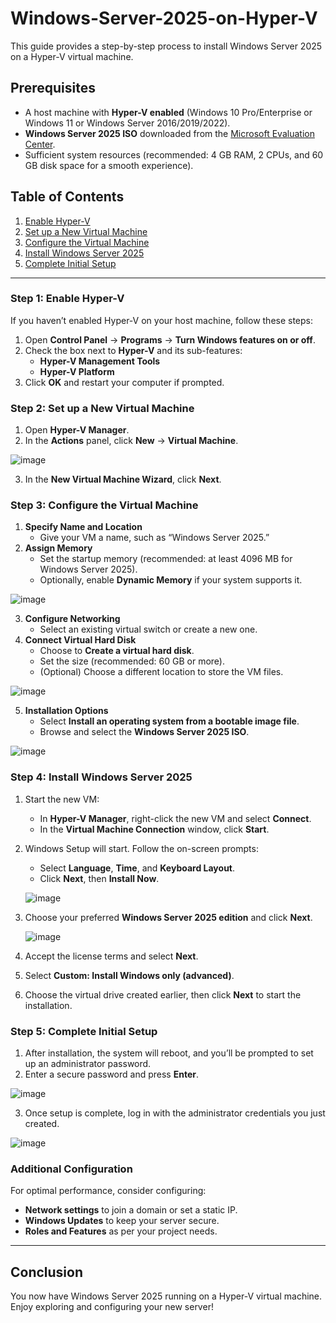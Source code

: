 # Windows-Server-2025-on-Hyper-V
This guide provides a step-by-step process to install Windows Server 2025 on a Hyper-V virtual machine.

## Prerequisites

- A host machine with **Hyper-V enabled** (Windows 10 Pro/Enterprise or Windows 11 or Windows Server 2016/2019/2022).
- **Windows Server 2025 ISO** downloaded from the [Microsoft Evaluation Center](https://www.microsoft.com/en-us/evalcenter).
- Sufficient system resources (recommended: 4 GB RAM, 2 CPUs, and 60 GB disk space for a smooth experience).

## Table of Contents

1. [Enable Hyper-V](#enable-hyper-v)
2. [Set up a New Virtual Machine](#set-up-a-new-virtual-machine)
3. [Configure the Virtual Machine](#configure-the-virtual-machine)
4. [Install Windows Server 2025](#install-windows-server-2025)
5. [Complete Initial Setup](#complete-initial-setup)

---

### Step 1: Enable Hyper-V

If you haven’t enabled Hyper-V on your host machine, follow these steps:

1. Open **Control Panel** → **Programs** → **Turn Windows features on or off**.
2. Check the box next to **Hyper-V** and its sub-features:
   - **Hyper-V Management Tools**
   - **Hyper-V Platform**
3. Click **OK** and restart your computer if prompted.

### Step 2: Set up a New Virtual Machine

1. Open **Hyper-V Manager**.
2. In the **Actions** panel, click **New** → **Virtual Machine**.

 ![image](https://github.com/user-attachments/assets/a59f064d-4f9d-4b69-ac9b-64c38fcbe1a1)



3. In the **New Virtual Machine Wizard**, click **Next**.

### Step 3: Configure the Virtual Machine

1. **Specify Name and Location**
   - Give your VM a name, such as “Windows Server 2025.”
2. **Assign Memory**
   - Set the startup memory (recommended: at least 4096 MB for Windows Server 2025).
   - Optionally, enable **Dynamic Memory** if your system supports it.
  
 ![image](https://github.com/user-attachments/assets/1fa4cffd-b1d6-4b63-95b2-1c2cb871dc98)


     
3. **Configure Networking**
   - Select an existing virtual switch or create a new one.
4. **Connect Virtual Hard Disk**
   - Choose to **Create a virtual hard disk**.
   - Set the size (recommended: 60 GB or more).
   - (Optional) Choose a different location to store the VM files.


  ![image](https://github.com/user-attachments/assets/55a3c580-2eef-4193-ba47-d34a17ba9c05)


     
5. **Installation Options**
   - Select **Install an operating system from a bootable image file**.
   - Browse and select the **Windows Server 2025 ISO**.


  
  ![image](https://github.com/user-attachments/assets/760ba6a0-fb4d-451f-9b6e-d7b520e91d4e)

     

### Step 4: Install Windows Server 2025

1. Start the new VM:
   - In **Hyper-V Manager**, right-click the new VM and select **Connect**.
   - In the **Virtual Machine Connection** window, click **Start**.
2. Windows Setup will start. Follow the on-screen prompts:
   - Select **Language**, **Time**, and **Keyboard Layout**.
   - Click **Next**, then **Install Now**.
  
   
    ![image](https://github.com/user-attachments/assets/d4bd9d89-b4d0-44ba-8f49-3f32459da25d)

3. Choose your preferred **Windows Server 2025 edition** and click **Next**.

   ![image](https://github.com/user-attachments/assets/fe7b08dd-a1c3-483c-9368-ce43690bde01)


4. Accept the license terms and select **Next**.
5. Select **Custom: Install Windows only (advanced)**.
6. Choose the virtual drive created earlier, then click **Next** to start the installation.

### Step 5: Complete Initial Setup

1. After installation, the system will reboot, and you’ll be prompted to set up an administrator password.
2. Enter a secure password and press **Enter**.

 ![image](https://github.com/user-attachments/assets/e7bcaf84-35e2-47c5-880a-f3c76cf3c8ea)
  
3. Once setup is complete, log in with the administrator credentials you just created.


 ![image](https://github.com/user-attachments/assets/22e1530c-0e76-4dae-b701-cbf8720303af)


### Additional Configuration

For optimal performance, consider configuring:

- **Network settings** to join a domain or set a static IP.
- **Windows Updates** to keep your server secure.
- **Roles and Features** as per your project needs.

---

## Conclusion

You now have Windows Server 2025 running on a Hyper-V virtual machine. Enjoy exploring and configuring your new server!
